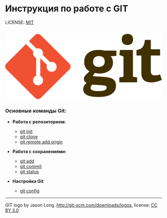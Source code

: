 # Инструкция по работе с GIT

LICENSE: [MIT](license.md)

![git-logo](/assets/Git-logo.svg.png)
---

### Основные команды Git:
* **Работа с репозиторием:**
       
   * [git init](init.md)
   * [git clone](clone.md)
   * [git remote add origin](remote.md)
 
* **Работа с сохранениями:**
   
   * [git add](add.md)
   * [git commit](commit.md)
   * [git status]()
   
* **Настройка Git**
   
   * [git config](config.md)

---

GIT logo by Jason Long. http://git-scm.com/downloads/logos, license: [CC BY 3.0](https://creativecommons.org/licenses/by/3.0/)
